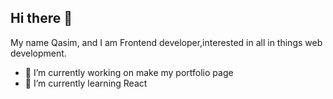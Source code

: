 ## Hi there 👋
My name Qasim, and I am Frontend developer,interested in all in things web development.

- 🔭 I’m currently working on make my portfolio page
- 🌱 I’m currently learning React
